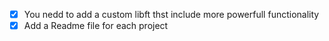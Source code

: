 - [x] You nedd to add a custom libft thst include more powerfull functionality
 - [x] Add a Readme file for each project
